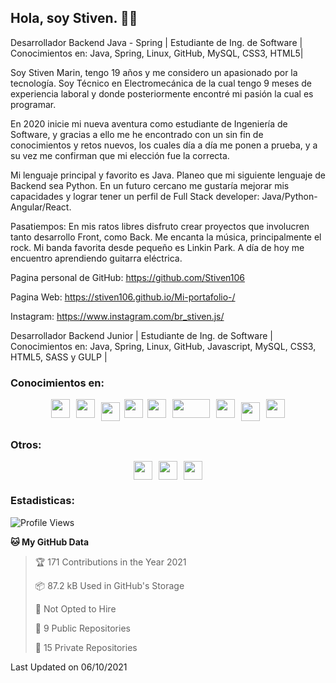 ## Hola, soy Stiven. 👋👷
Desarrollador Backend Java - Spring | Estudiante de Ing. de Software | Conocimientos en: Java, Spring, Linux, GitHub, MySQL, CSS3, HTML5|

Soy Stiven Marin, tengo 19 años y me considero un apasionado por la tecnología. Soy Técnico en Electromecánica de la cual tengo 9 meses de experiencia laboral y donde posteriormente encontré mi pasión la cual es programar.

En 2020 inicie mi nueva aventura como estudiante de Ingeniería de Software, y gracias a ello me he encontrado con un sin fin de conocimientos y retos nuevos, los cuales día a día me ponen a prueba, y a su vez me confirman que mi elección fue la correcta.

Mi lenguaje principal y favorito es Java. Planeo que mi siguiente lenguaje de Backend sea Python. En un futuro cercano me gustaría mejorar mis capacidades y lograr tener un perfil de Full Stack developer: Java/Python-Angular/React.

Pasatiempos: En mis ratos libres disfruto crear proyectos que involucren tanto desarrollo Front, como Back. Me encanta la música, principalmente el rock. Mi banda favorita desde pequeño es Linkin Park. A día de hoy me encuentro aprendiendo guitarra eléctrica.

Pagina personal de GitHub: https://github.com/Stiven106

Pagina Web: https://stiven106.github.io/Mi-portafolio-/

Instagram: https://www.instagram.com/br_stiven.js/

Desarrollador Backend Junior | Estudiante de Ing. de Software | Conocimientos en: Java, Spring, Linux, GitHub, Javascript, MySQL, CSS3, HTML5, SASS y GULP |

### Conocimientos en: 
<div style="display: flex; flex-direction: row; justify-content: center;">
  <img src="https://cdn.svgporn.com/logos/html-5.svg" width="30px" height="30px" hspace="5"/>
  <img src="https://cdn.svgporn.com/logos/css-3.svg" width="30px" height="30px" hspace="5"/>
  <img src="https://cdn.svgporn.com/logos/javascript.svg" width="30px" height="30px" hspace="5" vspace="5"/>
  <img src="https://cdn.svgporn.com/logos/gulp.svg" width="30px" height="30px" hspace="2"/>
  <img src="https://cdn.svgporn.com/logos/java.svg" width="30px" height="30px" hspace="5"/>
  <img src="https://cdn.svgporn.com/logos/spring.svg" width="60px" height="30px" hspace="5"/>
  <img src="https://cdn.svgporn.com/logos/sass.svg" width="30px" height="30px" hspace="5"/>
  <img src="https://cdn.svgporn.com/logos/mysql.svg" width="30px" height="30px" hspace="5" vspace="5"/>
  <img src="https://cdn.svgporn.com/logos/linux-tux.svg" width="30px" height="30px" hspace="5"/>
</div>

### Otros: 
<div style="display: flex; flex-direction: row; justify-content: center;">
  <img src="https://cdn.svgporn.com/logos/eclipse-icon.svg" width="30px" height="30px" hspace="5"/>
  <img src="https://cdn.svgporn.com/logos/intellij-idea.svg" width="30px" height="30px" hspace="5"/>
  <img src="https://cdn.svgporn.com/logos/webstorm.svg" width="30px" height="30px" hspace="5"/>
</div>

### Estadisticas:
<!--START_SECTION:waka-->
![Profile Views](http://img.shields.io/badge/Profile%20Views-4-blue)

**🐱 My GitHub Data** 

> 🏆 171 Contributions in the Year 2021
 > 
> 📦 87.2 kB Used in GitHub's Storage 
 > 
> 🚫 Not Opted to Hire
 > 
> 📜 9 Public Repositories 
 > 
> 🔑 15 Private Repositories  
 > 

 Last Updated on 06/10/2021
<!--END_SECTION:waka-->
